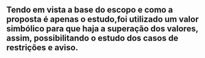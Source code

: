 ## Tendo em vista a base do escopo e como a proposta é apenas o estudo,foi utilizado um valor simbólico para que haja a superação dos valores, assim, possibilitando o estudo dos casos de restrições e aviso. 
